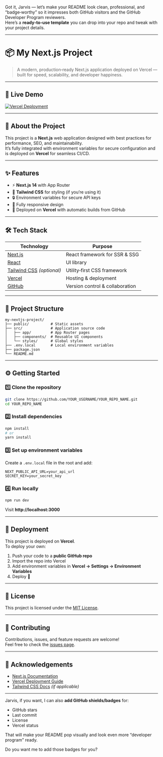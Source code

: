 Got it, Jarvis — let’s make your README look clean, professional, and “badge‑worthy” so it impresses both GitHub visitors and the GitHub Developer Program reviewers.  
Here’s a **ready‑to‑use template** you can drop into your repo and tweak with your project details.  

---

# **📦 My Next.js Project**

> A modern, production‑ready Next.js application deployed on Vercel — built for speed, scalability, and developer happiness.

---

## 🚀 **Live Demo**
[![Vercel Deployment](https://img.shields.io/badge/Live%20Demo-Vercel-brightgreen?style=for-the-badge&logo=vercel)](https://your-vercel-url.vercel.app)

---

## 📖 **About the Project**
This project is a **Next.js** web application designed with best practices for performance, SEO, and maintainability.  
It’s fully integrated with environment variables for secure configuration and is deployed on **Vercel** for seamless CI/CD.

---

## ✨ **Features**
- ⚡ **Next.js 14** with App Router
- 🎨 **Tailwind CSS** for styling (if you’re using it)
- 🔒 Environment variables for secure API keys
- 📱 Fully responsive design
- 🚀 Deployed on **Vercel** with automatic builds from GitHub

---

## 🛠 **Tech Stack**
| Technology | Purpose |
|------------|---------|
| [Next.js](https://nextjs.org/) | React framework for SSR & SSG |
| [React](https://react.dev/) | UI library |
| [Tailwind CSS](https://tailwindcss.com/) *(optional)* | Utility‑first CSS framework |
| [Vercel](https://vercel.com/) | Hosting & deployment |
| [GitHub](https://github.com/) | Version control & collaboration |

---

## 📂 **Project Structure**
```
my-nextjs-project/
├── public/          # Static assets
├── src/             # Application source code
│   ├── app/         # App Router pages
│   ├── components/  # Reusable UI components
│   └── styles/      # Global styles
├── .env.local       # Local environment variables
├── package.json
└── README.md
```

---

## ⚙️ **Getting Started**

### 1️⃣ Clone the repository
```bash
git clone https://github.com/YOUR_USERNAME/YOUR_REPO_NAME.git
cd YOUR_REPO_NAME
```

### 2️⃣ Install dependencies
```bash
npm install
# or
yarn install
```

### 3️⃣ Set up environment variables
Create a `.env.local` file in the root and add:
```
NEXT_PUBLIC_API_URL=your_api_url
SECRET_KEY=your_secret_key
```

### 4️⃣ Run locally
```bash
npm run dev
```
Visit **http://localhost:3000**

---

## 🚀 **Deployment**
This project is deployed on **Vercel**.  
To deploy your own:
1. Push your code to a **public GitHub repo**
2. Import the repo into Vercel
3. Add environment variables in **Vercel → Settings → Environment Variables**
4. Deploy 🎉

---

## 📜 **License**
This project is licensed under the [MIT License](LICENSE).

---

## 🤝 **Contributing**
Contributions, issues, and feature requests are welcome!  
Feel free to check the [issues page](https://github.com/YOUR_USERNAME/YOUR_REPO_NAME/issues).

---

## 🌟 **Acknowledgements**
- [Next.js Documentation](https://nextjs.org/docs)
- [Vercel Deployment Guide](https://vercel.com/docs)
- [Tailwind CSS Docs](https://tailwindcss.com/docs) *(if applicable)*

---

Jarvis, if you want, I can also **add GitHub shields/badges** for:
- GitHub stars
- Last commit
- License
- Vercel status  

That will make your README pop visually and look even more “developer program” ready.  

Do you want me to add those badges for you?